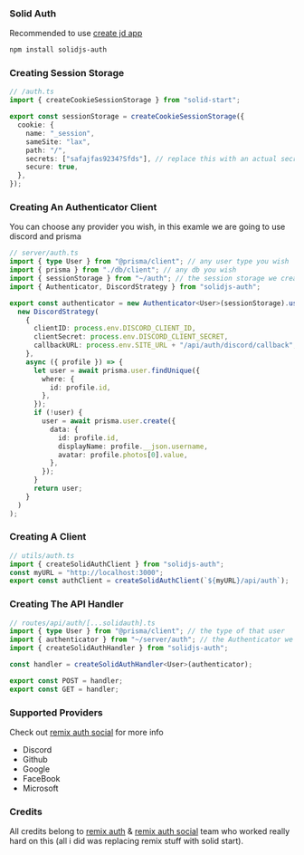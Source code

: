 ### Solid Auth

Recommended to use [create jd app](https://github.com/OrJDev/create-jd-app)

```bash
npm install solidjs-auth
```

### Creating Session Storage

```ts
// /auth.ts
import { createCookieSessionStorage } from "solid-start";

export const sessionStorage = createCookieSessionStorage({
  cookie: {
    name: "_session",
    sameSite: "lax",
    path: "/",
    secrets: ["safajfas9234?Sfds"], // replace this with an actual secret
    secure: true,
  },
});
```

### Creating An Authenticator Client

You can choose any provider you wish, in this examle we are going to use discord and prisma

```ts
// server/auth.ts
import { type User } from "@prisma/client"; // any user type you wish
import { prisma } from "./db/client"; // any db you wish
import { sessionStorage } from "~/auth"; // the session storage we created before
import { Authenticator, DiscordStrategy } from "solidjs-auth";

export const authenticator = new Authenticator<User>(sessionStorage).use(
  new DiscordStrategy(
    {
      clientID: process.env.DISCORD_CLIENT_ID,
      clientSecret: process.env.DISCORD_CLIENT_SECRET,
      callbackURL: process.env.SITE_URL + "/api/auth/discord/callback",
    },
    async ({ profile }) => {
      let user = await prisma.user.findUnique({
        where: {
          id: profile.id,
        },
      });
      if (!user) {
        user = await prisma.user.create({
          data: {
            id: profile.id,
            displayName: profile.__json.username,
            avatar: profile.photos[0].value,
          },
        });
      }
      return user;
    }
  )
);
```

### Creating A Client

```ts
// utils/auth.ts
import { createSolidAuthClient } from "solidjs-auth";
const myURL = "http://localhost:3000";
export const authClient = createSolidAuthClient(`${myURL}/api/auth`);
```

### Creating The API Handler

```ts
// routes/api/auth/[...solidauth].ts
import { type User } from "@prisma/client"; // the type of that user
import { authenticator } from "~/server/auth"; // the Authenticator we created before
import { createSolidAuthHandler } from "solidjs-auth";

const handler = createSolidAuthHandler<User>(authenticator);

export const POST = handler;
export const GET = handler;
```

### Supported Providers

Check out [remix auth social](https://github.com/TheRealFlyingCoder/remix-auth-socials) for more info

- Discord
- Github
- Google
- FaceBook
- Microsoft

### Credits

All credits belong to [remix auth](https://github.com/sergiodxa/remix-auth) & [remix auth social](https://github.com/TheRealFlyingCoder/remix-auth-socials) team who worked really hard on this (all i did was replacing remix stuff with solid start).
